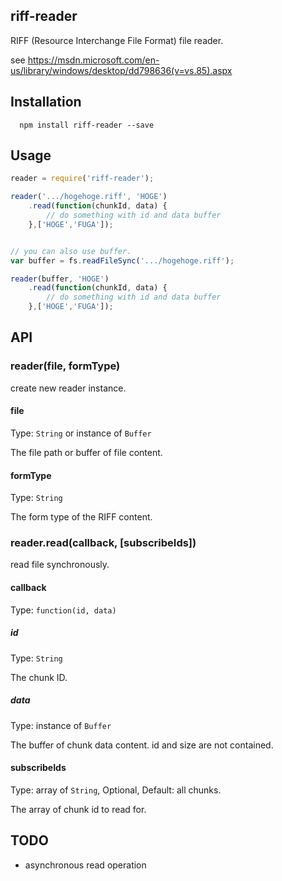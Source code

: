## riff-reader

RIFF (Resource Interchange File Format) file reader.

see https://msdn.microsoft.com/en-us/library/windows/desktop/dd798636(v=vs.85).aspx

## Installation
```
  npm install riff-reader --save
```

## Usage

```javascript
reader = require('riff-reader');

reader('.../hogehoge.riff', 'HOGE')
    .read(function(chunkId, data) {
        // do something with id and data buffer
    },['HOGE','FUGA']);


// you can also use buffer.
var buffer = fs.readFileSync('.../hogehoge.riff');

reader(buffer, 'HOGE')
    .read(function(chunkId, data) {
        // do something with id and data buffer
    },['HOGE','FUGA']);
```

## API

### reader(file, formType)
 create new reader instance.

#### file
Type: `String` or instance of `Buffer`

The file path or buffer of file content.

#### formType
Type: `String`

The form type of the RIFF content.

### reader.read(callback, [subscribeIds])
read file synchronously.

#### callback
Type: `function(id, data)`

##### id
Type: `String`

The chunk ID.

##### data
Type: instance of `Buffer`

The buffer of chunk data content. id and size are not contained.

#### subscribeIds
Type: array of `String`, Optional, Default: all chunks.

The array of chunk id to read for.

## TODO
- asynchronous read operation

